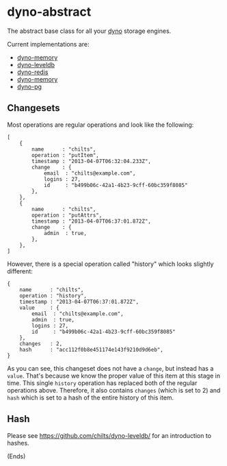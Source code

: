 # dyno-abstract #

The abstract base class for all your [dyno](https://github.com/chilts/dyno/) storage engines.

Current implementations are:

* [dyno-memory](https://github.com/chilts/dyno-memory/)
* [dyno-leveldb](https://github.com/chilts/dyno-leveldb/)
* [dyno-redis](https://github.com/chilts/dyno-redis/)
* [dyno-memory](https://github.com/chilts/dyno-memory/)
* [dyno-pg](https://github.com/chilts/dyno-pg/)

## Changesets ##

Most operations are regular operations and look like the following:

```
[
    {
        name      : "chilts",
        operation : "putItem",
        timestamp : "2013-04-07T06:32:04.233Z",
        change    : {
            email  : "chilts@example.com",
            logins : 27,
            id     : "b499b06c-42a1-4b23-9cff-60bc359f8085"
        },
    },
    {
        name      : "chilts",
        operation : "putAttrs",
        timestamp : "2013-04-07T06:37:01.872Z",
        change    : {
            admin  : true,
        },
    },
]
```

However, there is a special operation called "history" which looks slightly different:

```
{
    name      : "chilts",
    operation : "history",
    timestamp : "2013-04-07T06:37:01.872Z",
    value     : {
        email  : "chilts@example.com",
        admin  : true,
        logins : 27,
        id     : "b499b06c-42a1-4b23-9cff-60bc359f8085"
    },
    changes   : 2,
    hash      : "acc112f0b8e451174e143f9210d9d6eb",
}
```

As you can see, this changeset does not have a ```change```, but instead has a ```value```. That's because we know the
proper value of this item at this stage in time. This single ```history``` operation has replaced both of the regular
operations above. Therefore, it also contains ```changes``` (which is set to 2) and ```hash``` which is set to a hash
of the entire history of this item.

## Hash ##

Please see https://github.com/chilts/dyno-leveldb/ for an introduction to hashes.

(Ends)

